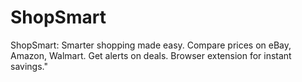 # ShopSmart
ShopSmart: Smarter shopping made easy. Compare prices on eBay, Amazon, Walmart. Get alerts on deals. Browser extension for instant savings."
